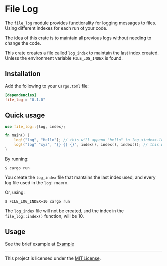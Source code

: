 # File Log

The `file_log` module provides functionality for logging messages to files. Using different indexes for each run of your code.

The idea of this crate is to maintain all previous logs without needing to change the code.

This crate creates a file called `log_index` to maintain the last index created. Unless the environment variable `FILE_LOG_INDEX` is found.

## Installation
Add the following to your `Cargo.toml` file:

```toml
[dependencies]
file_log = "0.1.0"
```

## Quick usage

```rust
use file_log::{log, index};

fn main() {
    log!("log", "Hello"); // this will append "hello" to log_<index>.log
    log!("log" "xyz", "{} {} {}", index(), index(), index()); // this will append "<index> <index> <index>" to log_<index>.xyz
}
```
By running:
```shell
$ cargo run
```
You create the `log_index` file that mantains the last index used, and every log file used in the `log!` macro.

Or, using:
```shell
$ FILE_LOG_INDEX=10 cargo run
```
The `log_index` file will not be created, and the index in the `file_log::index()` function, will be 10.

## Usage

See the brief example at [Example](example/)

-----------------------------

This project is licensed under the [MIT License](LICENSE).
